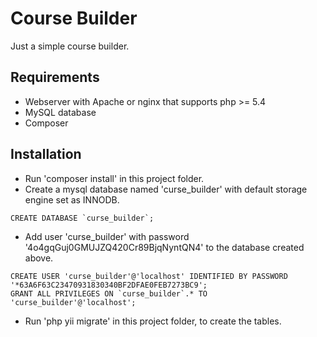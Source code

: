 Course Builder
==============

Just a simple course builder.

## Requirements

- Webserver with Apache or nginx that supports php >= 5.4
- MySQL database
- Composer

## Installation

- Run 'composer install' in this project folder.
- Create a mysql database named 'curse_builder' with default storage engine set as INNODB.
```
CREATE DATABASE `curse_builder`;
```
- Add user 'curse_builder' with password '4o4gqGuj0GMUJZQ420Cr89BjqNyntQN4' to the database created above.
```
CREATE USER 'curse_builder'@'localhost' IDENTIFIED BY PASSWORD '*63A6F63C23470931830340BF2DFAE0FEB7273BC9';
GRANT ALL PRIVILEGES ON `curse_builder`.* TO 'curse_builder'@'localhost';
```
- Run 'php yii migrate' in this project folder, to create the tables.
